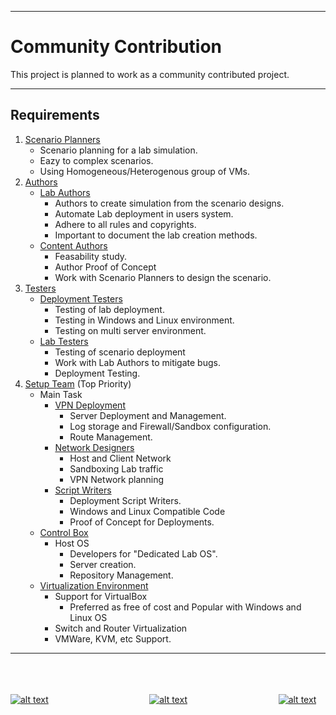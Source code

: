 - - -
# Community Contribution
This project is planned to work as a community contributed project.

- - -

## Requirements
1. [Scenario Planners](https://ross46.github.io/Free-Learning/map/files/Defensive/Defensive.html)
    - Scenario planning for a lab simulation.  
    - Eazy to complex scenarios.  
    - Using Homogeneous/Heterogenous group of VMs.  
2. [Authors](https://ross46.github.io/Free-Learning/map/files/Defensive/Defensive.html)
    * [Lab Authors](https://ross46.github.io/Free-Learning/map/files/Defensive/Simulated.html)
      - Authors to create simulation from the scenario designs.
      - Automate Lab deployment in users system.
      - Adhere to all rules and copyrights.
      - Important to document the lab creation methods.  
    * [Content Authors  ](https://ross46.github.io/Free-Learning/map/files/Defensive/Non_Simulated_Attacks.html)
      - Feasability study.
      - Author Proof of Concept
      - Work with Scenario Planners to design the scenario.
3. [Testers](https://ross46.github.io/Free-Learning/map/files/Setup/CS.html)
    * [Deployment Testers](https://ross46.github.io/Free-Learning/map/files/Setup/IS.html)  
      - Testing of lab deployment.
      - Testing in Windows and Linux environment.
      - Testing on multi server environment.  
    * [Lab Testers](https://ross46.github.io/Free-Learning/map/files/Setup/VM.html)
      - Testing of scenario deployment
      - Work with Lab Authors to mitigate bugs.
      - Deployment Testing.
4. [Setup Team](https://ross46.github.io/Free-Learning/map/files/Setup/Setup.html) (Top Priority)  
    * Main Task  
        * [VPN Deployment](https://ross46.github.io/Free-Learning/map/files/Setup/VPN.html)
            - Server Deployment and Management.
            - Log storage and Firewall/Sandbox configuration.
            - Route Management.
        * [Network Designers](https://ross46.github.io/Free-Learning/map/files/Setup/NC.html)
            - Host and Client Network
            - Sandboxing Lab traffic
            - VPN Network planning
        * [Script Writers](https://ross46.github.io/Free-Learning/map/files/Setup/CS.html)
            - Deployment Script Writers.
            - Windows and Linux Compatible Code
            - Proof of Concept for Deployments.
    * [Control Box](https://ross46.github.io/Free-Learning/map/files/Setup/CB.html)
        *  Host OS
            - Developers for "Dedicated Lab OS".
            - Server creation.
            - Repository Management.
    * [Virtualization Environment](https://ross46.github.io/Free-Learning/map/files/Setup/Config.html)
        * Support for VirtualBox
          - Preferred as free of cost and Popular with Windows and Linux OS
        * Switch and Router Virtualization
        * VMWare, KVM, etc Support.



- - -

<br><br><br>
[![alt text](https://upload.wikimedia.org/wikipedia/commons/thumb/a/a5/Font_Awesome_5_solid_arrow-alt-circle-left.svg/50px-Font_Awesome_5_solid_arrow-alt-circle-left.svg.png "Back")](https://ross46.github.io/Free-Learning/)&nbsp;&nbsp;&nbsp;&nbsp;&nbsp;&nbsp;&nbsp;&nbsp;&nbsp;&nbsp;&nbsp;&nbsp;&nbsp;&nbsp;&nbsp;&nbsp;&nbsp;&nbsp;&nbsp;&nbsp;&nbsp;&nbsp;&nbsp;&nbsp;&nbsp;&nbsp;&nbsp;&nbsp;&nbsp;&nbsp;&nbsp;&nbsp;&nbsp;&nbsp;&nbsp;&nbsp;&nbsp;&nbsp;&nbsp;&nbsp;&nbsp;[![alt text](https://upload.wikimedia.org/wikipedia/commons/thumb/2/22/Home_font_awesome.svg/50px-Home_font_awesome.svg.png "Home")](https://ross46.github.io/Free-Learning/)&nbsp;&nbsp;&nbsp;&nbsp;&nbsp;&nbsp;&nbsp;&nbsp;&nbsp;&nbsp;&nbsp;&nbsp;&nbsp;&nbsp;&nbsp;&nbsp;&nbsp;&nbsp;&nbsp;&nbsp;&nbsp;&nbsp;&nbsp;&nbsp;&nbsp;&nbsp;&nbsp;&nbsp;&nbsp;&nbsp;&nbsp;&nbsp;&nbsp;&nbsp;&nbsp;&nbsp;&nbsp;[![alt text](https://upload.wikimedia.org/wikipedia/commons/thumb/9/93/Map_marker_font_awesome.svg/50px-Map_marker_font_awesome.svg.png "Back to Map")](https://ross46.github.io/Free-Learning/map)
